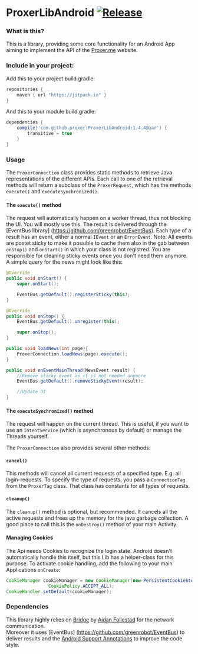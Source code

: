 # ProxerLibAndroid [![Release](https://jitpack.io/v/proxer/ProxerLibAndroid.svg)](https://jitpack.io/#proxer/ProxerLibAndroid)

### What is this?

This is a library, providing some core functionality for an Android App aiming to implement the API of the [Proxer.me](https://proxer.me/) website. 

### Include in your project:

Add this to your project build.gradle:

```groovy
repositories {
    maven { url "https://jitpack.io" }
}
```

And this to your module build.gradle:

```groovy
dependencies {
    compile('com.github.proxer:ProxerLibAndroid:1.4.4@aar') {
        transitive = true
    }
}
```

### Usage

The `ProxerConnection` class provides static methods to retrieve Java representations of the different APIs. Each call to one of the retrieval methods will return a subclass of the `ProxerRequest`, which has the methods `execute()` and `executeSynchronized()`. 

#### The `execute()` method

The request will automatically happen on a worker thread, thus not blocking the UI. You will mostly use this. The result is delivered through the [EventBus library] (https://github.com/greenrobot/EventBus). Each type of a result has an event, either a normal `IEvent` or an `ErrorEvent`. Note: All events are postet sticky to make it possible to cache them also in the gab between `onStop()` and `onStart()` in which your class is not registred. You are responsible for cleaning sticky events once you don't need them anymore.  
A simple query for the news might look like this:

```java
@Override
public void onStart() {
    super.onStart();

    EventBus.getDefault().registerSticky(this);
}

@Override
public void onStop() {
    EventBus.getDefault().unregister(this);

    super.onStop();
}

public void loadNews(int page){
    ProxerConnection.loadNews(page).execute();
}

public void onEventMainThread(NewsEvent result) {
    //Remove sticky event as it is not needed anymore
    EventBus.getDefault().removeStickyEvent(result);

    //Update UI
}
```

#### The `executeSynchronized()` method

The request will happen on the current thread. This is useful, if you want to use an `IntentService` (which is asynchronous by default) or manage the Threads yourself.

The `ProxerConnection` also provides several other methods:

#### `cancel()`

This methods will cancel all current requests of a specified type. E.g. all login-requests. To specify the type of requests, you pass a `ConnectionTag` from the `ProxerTag` class. That class has constants for all types of requests.

#### `cleanup()`

The `cleanup()` method is optional, but recommended. It cancels all the active requests and frees up the memory for the java garbage collection. A good place to call this is the `onDestroy()` method of your main Activity.

#### Managing Cookies

The Api needs Cookies to recognize the login state. Android doesn't automatically handle this itself, but this Lib has a helper-class for this purpose.
To activate cookie handling, add the following to your main Applications `onCreate`:

```java
CookieManager cookieManager = new CookieManager(new PersistentCookieStore(this),
                CookiePolicy.ACCEPT_ALL);
CookieHandler.setDefault(cookieManager);
```

### Dependencies

This library highly relies on [Bridge](https://github.com/afollestad/bridge) by [Aidan Follestad](https://github.com/afollestad) for the network communication.  
Moreover it uses [EventBus] (https://github.com/greenrobot/EventBus) to deliver results and the [Android Support Annotations](http://tools.android.com/tech-docs/support-annotations) to improve the code style.
